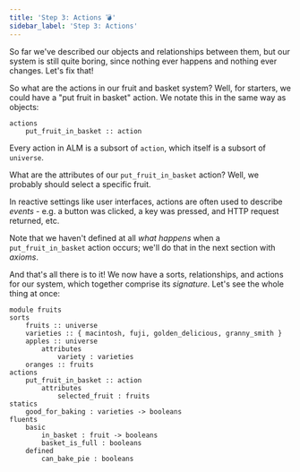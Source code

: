 ```yaml
---
title: 'Step 3: Actions 💣'
sidebar_label: 'Step 3: Actions'
---
```


So far we've described our objects and relationships between them,
but our system is still quite boring, since nothing ever happens and
nothing ever changes. Let's fix that!

So what are the actions in our fruit and basket system? Well, for starters,
we could have a "put fruit in basket" action. We notate this in the same
way as objects:

```alm
actions
    put_fruit_in_basket :: action
```

Every action in ALM is a subsort of `action`, which itself is a subsort
of `universe`.

What are the attributes of our `put_fruit_in_basket` action? Well, we probably
should select a specific fruit.


In reactive settings like user interfaces, actions are often used to describe
_events_ - e.g. a button was clicked, a key was pressed, and HTTP request returned,
etc.

Note that we haven't defined at all _what happens_ when a `put_fruit_in_basket` action
occurs; we'll do that in the next section with _axioms_.

And that's all there is to it! We now have a sorts, relationships, and actions for
our system, which together comprise its _signature_. Let's see the whole thing at once:

```alm
module fruits
sorts
    fruits :: universe
    varieties :: { macintosh, fuji, golden_delicious, granny_smith }
    apples :: universe
        attributes
            variety : varieties
    oranges :: fruits
actions
    put_fruit_in_basket :: action
        attributes
            selected_fruit : fruits
statics
    good_for_baking : varieties -> booleans
fluents
    basic
        in_basket : fruit -> booleans
        basket_is_full : booleans
    defined
        can_bake_pie : booleans

```
